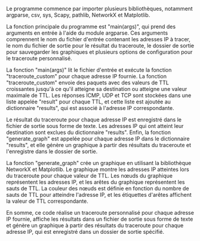 Le programme commence par importer plusieurs bibliothèques, notamment argparse, csv, sys, Scapy, pathlib, NetworkX et Matplotlib.

La fonction principale du programme est "main(args)", qui prend des arguments en entrée à l'aide du module argparse. Ces arguments comprennent le nom du fichier d'entrée contenant les adresses IP à tracer, le nom du fichier de sortie pour le résultat du traceroute, le dossier de sortie pour sauvegarder les graphiques et plusieurs options de configuration pour le traceroute personnalisé.

La fonction "main(args)" lit le fichier d'entrée et exécute la fonction "traceroute_custom" pour chaque adresse IP fournie. La fonction "traceroute_custom" envoie des paquets avec des valeurs de TTL croissantes jusqu'à ce qu'il atteigne sa destination ou atteigne une valeur maximale de TTL. Les réponses ICMP, UDP et TCP sont stockées dans une liste appelée "result" pour chaque TTL, et cette liste est ajoutée au dictionnaire "results", qui est associé à l'adresse IP correspondante.

Le résultat du traceroute pour chaque adresse IP est enregistré dans le fichier de sortie sous forme de texte. Les adresses IP qui ont atteint leur destination sont exclues du dictionnaire "results". Enfin, la fonction "generate_graph" est appelée pour chaque adresse IP dans le dictionnaire "results", et elle génère un graphique à partir des résultats du traceroute et l'enregistre dans le dossier de sortie.

La fonction "generate_graph" crée un graphique en utilisant la bibliothèque NetworkX et Matplotlib. Le graphique montre les adresses IP atteintes lors du traceroute pour chaque valeur de TTL. Les nœuds du graphique représentent les adresses IP, et les arêtes du graphique représentent les sauts de TTL. La couleur des nœuds est définie en fonction du nombre de sauts de TTL pour atteindre l'adresse IP, et les étiquettes d'arêtes affichent la valeur de TTL correspondante.

En somme, ce code réalise un traceroute personnalisé pour chaque adresse IP fournie, affiche les résultats dans un fichier de sortie sous forme de texte et génère un graphique à partir des résultats du traceroute pour chaque adresse IP, qui est enregistré dans un dossier de sortie spécifié.
